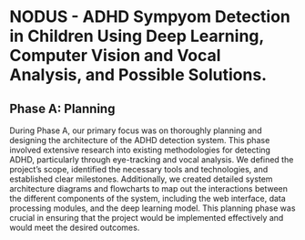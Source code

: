 # NODUS - ADHD Sympyom Detection in Children Using Deep Learning, Computer Vision and Vocal Analysis, and Possible Solutions.

<h2>Phase A: Planning</h2>
<p>
During Phase A, our primary focus was on thoroughly planning and designing the architecture of the ADHD detection system. This phase involved extensive research into existing methodologies for detecting ADHD, particularly through eye-tracking and vocal analysis. We defined the project’s scope, identified the necessary tools and technologies, and established clear milestones. Additionally, we created detailed system architecture diagrams and flowcharts to map out the interactions between the different components of the system, including the web interface, data processing modules, and the deep learning model. This planning phase was crucial in ensuring that the project would be implemented effectively and would meet the desired outcomes.</p>


